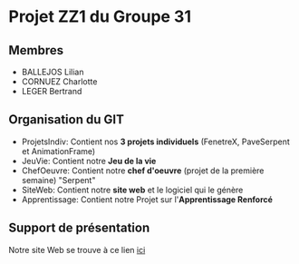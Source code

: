 # Projet ZZ1 du Groupe 31

## Membres

* BALLEJOS Lilian
* CORNUEZ Charlotte
* LEGER Bertrand

## Organisation du GIT 

* ProjetsIndiv: Contient nos **3 projets individuels** (FenetreX, PaveSerpent et AnimationFrame)
* JeuVie: Contient notre **Jeu de la vie**
* ChefOeuvre: Contient notre **chef d'oeuvre** (projet de la première semaine) "Serpent"
* SiteWeb: Contient notre **site web** et le logiciel qui le génère
* Apprentissage: Contient notre Projet sur l'**Apprentissage Renforcé**

## Support de présentation

Notre site Web se trouve à ce lien [ici](https://perso.isima.fr/~liballejos/projetZZ1)



